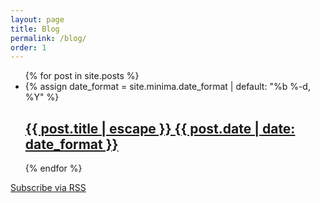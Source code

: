 ```yaml
---
layout: page
title: Blog
permalink: /blog/
order: 1
---
```


<ul class="post-list">
  {% for post in site.posts %}
    <li>
      {% assign date_format = site.minima.date_format | default: "%b %-d, %Y" %}
      <h2>
        <a class="post-link" href="{{ post.url | relative_url }}">{{ post.title | escape }} <span class="post-meta">{{ post.date | date: date_format }}</span></a>
      </h2>
    </li>
  {% endfor %}
</ul>

<div class="rss-subscribe"><a href="{{ "/feed.xml" | relative_url }}">Subscribe via RSS</a></div>
